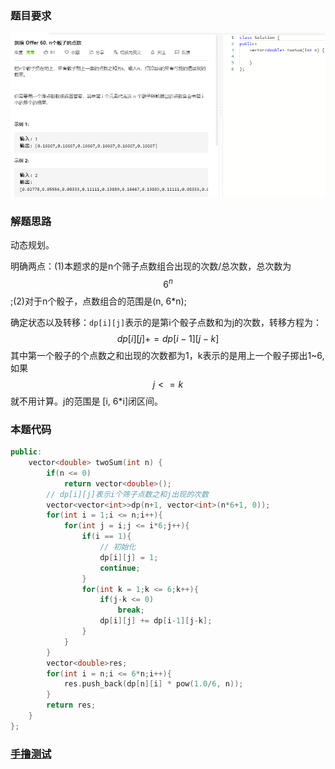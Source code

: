 ### 题目要求

![](pic/offer60.png)

### 解题思路

动态规划。

明确两点：(1)本题求的是n个筛子点数组合出现的次数/总次数，总次数为 $$6^n$$ ;(2)对于n个骰子，点数组合的范围是(n, 6*n);

确定状态以及转移：`dp[i][j]`表示的是第i个骰子点数和为j的次数，转移方程为：$$dp[i][j] += dp[i-1][j-k]$$ 其中第一个骰子的个点数之和出现的次数都为1，k表示的是用上一个骰子掷出1~6,如果 $$j <= k$$ 就不用计算。j的范围是 [i, 6*i]闭区间。

### 本题代码

```c++
public:
    vector<double> twoSum(int n) {
        if(n <= 0)
            return vector<double>();
        // dp[i][j]表示i个筛子点数之和j出现的次数
        vector<vector<int>>dp(n+1, vector<int>(n*6+1, 0));
        for(int i = 1;i <= n;i++){
            for(int j = i;j <= i*6;j++){
                if(i == 1){
                    // 初始化
                    dp[i][j] = 1;
                    continue;
                }
                for(int k = 1;k <= 6;k++){
                    if(j-k <= 0)
                        break;
                    dp[i][j] += dp[i-1][j-k];
                }
            }
        }
        vector<double>res;
        for(int i = n;i <= 6*n;i++){
            res.push_back(dp[n][i] * pow(1.0/6, n));
        }
        return res;
    }
};
```

### [手撸测试](https://leetcode-cn.com/problems/nge-tou-zi-de-dian-shu-lcof/) 

